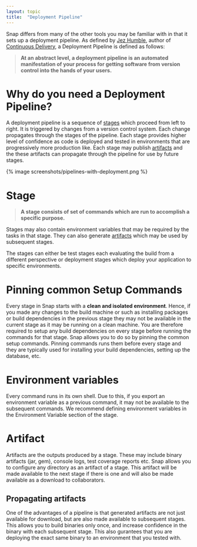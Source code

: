 ```yaml
---
layout: topic
title:  "Deployment Pipeline"
---
```


Snap differs from many of the other tools you may be familiar with in that it sets up a deployment pipeline. As defined by <a href="http://jezhumble.net/">Jez Humble</a>, author of <a href="http://www.amazon.com/dp/0321601912?tag=contindelive-20">Continuous Delivery</a>, a Deployment Pipeline is defined as follows:

> **At an abstract level, a deployment pipeline is an automated manifestation of your process for getting software from version control into the hands of your users.**

# Why do you need a Deployment Pipeline?

A deployment pipeline is a sequence of <a href="#stage">stages</a> which proceed from left to right. It is triggered by changes from a version control system. Each change propagates through the stages of the pipeline. Each stage provides higher level of confidence as code is deployed and tested in environments that are progressively more production like. Each stage may publish <a href="#artifact">artifacts</a> and the these artifacts can propagate through the pipeline for use by future stages.

{% image screenshots/pipelines-with-deployment.png %}

# Stage

> **A stage consists of set of commands which are run to accomplish a specific purpose.**

Stages may also contain environment variables that may be required by the tasks in that stage. They can also generate <a href="#artifact">artifacts</a> which may be used by subsequent stages.

The stages can either be test stages each evaluating the build from a different perspective or deployment
stages which deploy your application to specific environments.

# Pinning common Setup Commands

Every stage in Snap starts with a **clean and isolated environment**. Hence, if you made any changes to the build machine
or such as installing packages or build dependencies in the previous stage they may not be available in the current stage as it may be running on a clean machine.
You are therefore required to setup any build dependencies on every stage before running the commands for that stage.
Snap allows you to do so by pinning the common setup commands.
Pinning commands runs them before every stage and they are typically used for installing your build dependencies, setting up the database, etc.

# Environment variables

Every command runs in its own shell. Due to this, if you export an environment variable as a previous command,
it may not be available to the subsequent commands. We recommend defining environment variables in the Environment Variable section of the stage.

# Artifact

Artifacts are the outputs produced by a stage. These may include binary artifacts (jar, gem), console logs, test coverage reports etc.
Snap allows you to configure any directory as an artifact of a stage. This artifact will be made available to the next stage if there is one and will also be made available as a download to collaborators.

## Propagating artifacts

One of the advantages of a pipeline is that generated artifacts are not just available for download, but are also made available to subsequent stages. This allows you to build binaries only once, and increase confidence in the binary with each subsequent stage. This also gurantees that you are deploying the exact same binary to an environment that you tested with.
